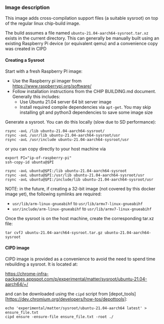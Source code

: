 ### Image description

This image adds cross-compilation support files (a suitable sysroot) on top of
the regular linux chip-build image.

The build assumes a file named `ubuntu-21.04-aarch64-sysroot.tar.xz` exists in
the current directory. This can generally be manually built using an existing
Raspberry Pi device (or equivalent qemu) and a convenience copy was created in
CIPD

#### Creating a Sysroot

Start with a fresh Raspberry PI image:

-   Use the Raspberry pi imager from https://www.raspberrypi.org/software/
-   Follow installation instructions from the CHIP BUILDING.md document.
    Generally this includes:
    -   Use Ubuntu 21.04 server 64 bit server image
    -   Install required compile dependencies via `apt-get`. You may skip
        installing git and python3 dependencies to save some image size

Generate a sysroot. You can do this locally (slow due to SD performance):

```
rsync -avL /lib ubuntu-21.04-aarch64-sysroot/
rsync -avL /usr/lib ubuntu-21.04-aarch64-sysroot/usr
rsync -avL /usr/include ubuntu-21.04-aarch64-sysroot/usr
```

or you can copy directly to your host machine via

```
export PI="ip-of-raspberry-pi"
ssh-copy-id ubuntu@$PI

rsync -avL ubuntu@$PI:/lib ubuntu-21.04-aarch64-sysroot
rsync -avL ubuntu@$PI:/usr/lib ubuntu-21.04-aarch64-sysroot/usr
rsync -avL ubuntu@$PI:/include/lib ubuntu-21.04-aarch64-sysroot/usr
```

NOTE: in the future, if creating a 32-bit image (not covered by this docker
image yet), the following symlinks are required:

-   `usr/lib/arm-linux-gnueabihf` to `usr/lib/armv7-linux-gnueabihf`
-   `usr/include/arm-linux-gnueabihf` to `usr/lib/armv7-linux-gnueabihf`

Once the sysroot is on the host machine, create the corresponding tar.xz file:

```
tar cvfJ ubuntu-21.04-aarch64-sysroot.tar.gz ubuntu-21.04-aarch64-sysroot
```

#### CIPD image

CIPD image is provided as a convenience to avoid the need to spend time
rebuilding a sysroot. It is located at:

https://chrome-infra-packages.appspot.com/p/experimental/matter/sysroot/ubuntu-21.04-aarch64/+/

and can be downloaded using the `cipd` script from
[depot_tools][https://dev.chromium.org/developers/how-tos/depottools]:

```
echo 'experimental/matter/sysroot/ubuntu-21.04-aarch64 latest' > ensure_file.txt
cipd ensure -ensure-file ensure_file.txt -root ./
```
